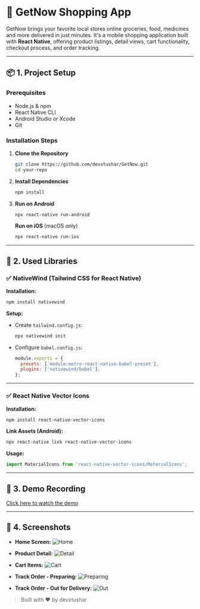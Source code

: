 # 💼 GetNow Shopping App

GetNow brings your favorite local stores online groceries, food, medicines and more delivered in just minutes. It's a mobile shopping application built with **React Native**, offering product listings, detail views, cart functionality, checkout process, and order tracking.

---

## 📦 1. Project Setup

### Prerequisites

- Node.js & npm
- React Native CLI
- Android Studio or Xcode
- Git

### Installation Steps

1. **Clone the Repository**

   ```bash
   git clone https://github.com/devxtushar/GetNow.git
   cd your-repo
   ```

2. **Install Dependencies**

   ```bash
   npm install
   ```

3. **Run on Android**

   ```bash
   npx react-native run-android
   ```

   **Run on iOS** (macOS only)

   ```bash
   npx react-native run-ios
   ```

---

## 🧰 2. Used Libraries

### ✅ NativeWind (Tailwind CSS for React Native)

**Installation:**

```bash
npm install nativewind
```

**Setup:**

- Create `tailwind.config.js`:

  ```bash
  npx nativewind init
  ```

- Configure `babel.config.js`:

  ```js
  module.exports = {
    presets: ['module:metro-react-native-babel-preset'],
    plugins: ['nativewind/babel'],
  };
  ```

---

### ✅ React Native Vector Icons

**Installation:**

```bash
npm install react-native-vector-icons
```

**Link Assets (Android):**

```bash
npx react-native link react-native-vector-icons
```

**Usage:**

```js
import MaterialIcons from 'react-native-vector-icons/MaterialIcons';
```

---

## 🎥 3. Demo Recording

[Click here to watch the demo](https://drive.google.com/file/d/1ZWpQWI651S6htN4k1SJa-GidiWyy2wPW/view?usp=drive_link)

---

## 📸 4. Screenshots

- **Home Screen:**
  ![Home](https://drive.google.com/file/d/1RPuYekYMfbPxPPMKbbmT3Esyzn8idoiP)

- **Product Detail:**
  ![Detail](https://drive.google.com/file/d/1YQEoFLAHMYEK3QA1mrugORDkdeuU5Mrg)

- **Cart Items:**
  ![Cart](https://drive.google.com/file/d/1khXLAas2zevJmn0b9v8ug3TVk4mXwtFw)

- **Track Order - Preparing:**
  ![Preparing](https://drive.google.com/file/d/1eXW1H6bQPZ0AFDFErNa_QV8KfuIr4ACd)

- **Track Order - Out for Delivery:**
  ![Out](https://drive.google.com/file/d/1WSz8_6cMPLs4nTW-6hIJ6QaoBZ9XSZVV/view?usp=sharing)

> Built with ❤️ by devxtushar
